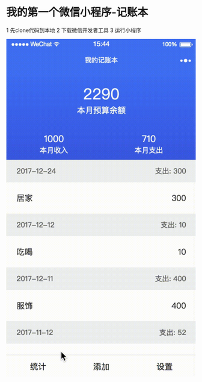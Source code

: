 # 我的第一个微信小程序-记账本

1 先clone代码到本地
2 下载微信开发者工具
3 运行小程序

![image](https://github.com/YClalala/cashbook/blob/master/image/play.gif?raw=true)
